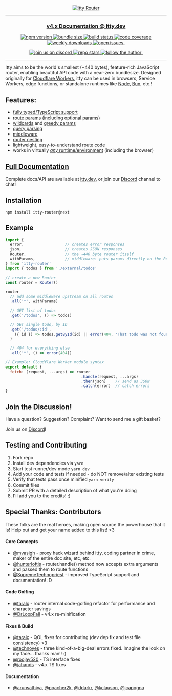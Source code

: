 <p align="center">
  <a href="https://itty.dev/itty-router">
     <img src="https://github.com/kwhitley/itty-router/assets/865416/7751dac0-2dc8-4754-8b39-d08fc2144b4f" alt="Itty Router" />
  </a>
<p>
  
---
<h3 align="center"><a href="https://itty.dev/itty-router">v4.x Documentation @ itty.dev</a></h3>

<p align="center">
  <a href="https://npmjs.com/package/itty-router" target="_blank">
    <img src="https://img.shields.io/npm/v/itty-router.svg?style=flat-square" alt="npm version" />
  </a>
  <a href="https://bundlephobia.com/result?p=itty-router" target="_blank">
    <img src="https://img.shields.io/bundlephobia/minzip/itty-router?style=flat-square" alt="bundle size" />
  </a>
  <a href="https://github.com/kwhitley/itty-router/actions/workflows/verify.yml" target="_blank">
    <img src="https://img.shields.io/github/actions/workflow/status/kwhitley/itty-router/verify.yml?branch=v4.x&style=flat-square" alt="build status" />
  </a>
  <a href="https://coveralls.io/github/kwhitley/itty-router?branch=v4.x" target="_blank">
    <img src="https://img.shields.io/coveralls/github/kwhitley/itty-router/v4.x?style=flat-square" alt="code coverage" />
  </a>
  <a href="https://npmjs.com/package/itty-router" target="_blank">
    <img src="https://img.shields.io/npm/dw/itty-router?style=flat-square" alt="weekly downloads" />
  </a>
  <a href="https://github.com/kwhitley/itty-router/issues" target="_blank">
    <img src="https://img.shields.io/github/issues/kwhitley/itty-router?style=flat-square" alt="open issues" />
  </a>
  <a href="" target="_blank">
    <img src="" alt="" />
  </a>
</p>

<p align="center">
  <a href="https://discord.com/channels/832353585802903572" target="_blank">
    <img src="https://img.shields.io/discord/832353585802903572?style=flat-square" alt="join us on discord" />
  </a>
  <a href="https://github.com/kwhitley/itty-router" target="_blank">
    <img src="https://img.shields.io/github/stars/kwhitley/itty-router?style=social" alt="repo stars" />
  </a>
  <a href="https://www.twitter.com/kevinrwhitley" target="_blank">
    <img src="https://img.shields.io/twitter/follow/kevinrwhitley.svg?style=social&label=Follow" alt="follow the author" />
  </a>
  <a href="" target="_blank">
    <img src="" alt="" />
  </a>
</p>

---

Itty aims to be the world's smallest (~440 bytes), feature-rich JavaScript router, enabling beautiful API code with a near-zero bundlesize.  Designed originally for [Cloudflare Workers](https://itty.dev/itty-router/runtimes#Cloudflare%20Workers), itty can be used in browsers, Service Workers, edge functions, or standalone runtimes like [Node](https://itty.dev/itty-router/runtimes#Node), [Bun](https://itty.dev/itty-router/runtimes#Bun), etc.!

## Features:
- [fully typed/TypeScript support](https://itty.dev/itty-router/typescript)
- [route params](https://itty.dev/itty-router/route-patterns#params) (including [optional params](https://itty.dev/itty-router/route-patterns#optional))
- [wildcards](https://itty.dev/itty-router/route-patterns#wildcards) and [greedy params](https://itty.dev/itty-router/route-patterns#greedy)
- [query parsing](https://itty.dev/itty-router/route-patterns#query)
- [middleware](https://itty.dev/itty-router/middleware)
- [router nesting](https://itty.dev/itty-router/nesting)
- lightweight, easy-to-understand route code
- works in virtually [*any* runtime/environment](https://itty.dev/itty-router/runtimes) (including the browser)

## [Full Documentation](https://itty.dev/itty-router)
Complete docs/API are available at [itty.dev](https://itty.dev/itty-router), or join our [Discord](https://discord.com/channels/832353585802903572) channel to chat!

## Installation
```
npm install itty-router@next
```

## Example
```js
import { 
  error,                  // creates error responses
  json,                   // creates JSON responses
  Router,                 // the ~440 byte router itself
  withParams,             // middleware: puts params directly on the Request
} from 'itty-router'
import { todos } from './external/todos'

// create a new Router
const router = Router()   

router
  // add some middleware upstream on all routes
  .all('*', withParams) 

  // GET list of todos
  .get('/todos', () => todos)

  // GET single todo, by ID
  .get('/todos/:id', 
    ({ id }) => todos.getById(id) || error(404, 'That todo was not found')
  )

  // 404 for everything else
  .all('*', () => error(404))

// Example: Cloudflare Worker module syntax
export default {
  fetch: (request, ...args) => router
                                 .handle(request, ...args)
                                 .then(json)    // send as JSON
                                 .catch(error)  // catch errors
}
```

## Join the Discussion!
Have a question? Suggestion? Complaint? Want to send me a gift basket?

Join us on [Discord](https://discord.com/channels/832353585802903572)!

## Testing and Contributing
1. Fork repo
1. Install dev dependencies via `yarn`
1. Start test runner/dev mode `yarn dev`
1. Add your code and tests if needed - do NOT remove/alter existing tests
1. Verify that tests pass once minified `yarn verify`
1. Commit files
1. Submit PR with a detailed description of what you're doing
1. I'll add you to the credits! :)

## Special Thanks: Contributors
These folks are the real heroes, making open source the powerhouse that it is!  Help out and get your name added to this list! <3

#### Core Concepts
- [@mvasigh](https://github.com/mvasigh) - proxy hack wizard behind itty, coding partner in crime, maker of the entire doc site, etc, etc.
- [@hunterloftis](https://github.com/hunterloftis) - router.handle() method now accepts extra arguments and passed them to route functions
- [@SupremeTechnopriest](https://github.com/SupremeTechnopriest) - improved TypeScript support and documentation! :D
#### Code Golfing
- [@taralx](https://github.com/taralx) - router internal code-golfing refactor for performance and character savings
- [@DrLoopFall](https://github.com/DrLoopFall) - v4.x re-minification
#### Fixes & Build
- [@taralx](https://github.com/taralx) - QOL fixes for contributing (dev dep fix and test file consistency) <3
- [@technoyes](https://github.com/technoyes) - three kind-of-a-big-deal errors fixed.  Imagine the look on my face... thanks man!! :)
- [@roojay520](https://github.com/roojay520) - TS interface fixes
- [@jahands](https://github.com/jahands) - v4.x TS fixes
#### Documentation
- [@arunsathiya](https://github.com/arunsathiya),
  [@poacher2k](https://github.com/poacher2k),
  [@ddarkr](https://github.com/ddarkr),
  [@kclauson](https://github.com/kclauson),
  [@jcapogna](https://github.com/jcapogna)
